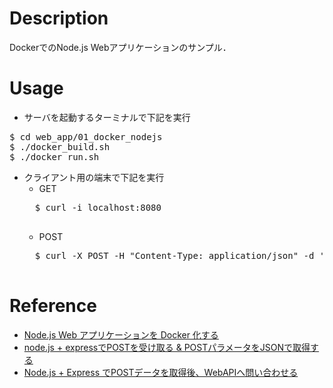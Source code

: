 # Description

DockerでのNode.js Webアプリケーションのサンプル．


# Usage

* サーバを起動するターミナルで下記を実行
<pre>
$ cd web_app/01_docker_nodejs
$ ./docker_build.sh
$ ./docker_run.sh
</pre>

* クライアント用の端末で下記を実行
	* GET
	<pre>
	$ curl -i localhost:8080
	</pre>
	* POST
	<pre>
	$ curl -X POST -H "Content-Type: application/json" -d '{"test":"test"}' localhost:8080/
	</pre>

# Reference

* [Node.js Web アプリケーションを Docker 化する](https://nodejs.org/ja/docs/guides/nodejs-docker-webapp/)
* [node.js + expressでPOSTを受け取る & POSTパラメータをJSONで取得する](https://qiita.com/ktanaka117/items/596febd96a63ae1431f8)
* [Node.js + Express でPOSTデータを取得後、WebAPIへ問い合わせる](https://qiita.com/ktanaka117/items/596febd96a63ae1431f8)





